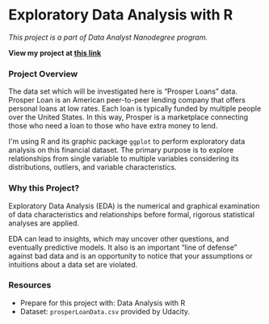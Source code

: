 # Exploratory Data Analysis with R
*This project is a part of Data Analyst Nanodegree program.*

**View my project at [this link](https://nbviewer.jupyter.org/github/katiethaoha/Rstudio-ProsperLoan-EDA/blob/master/prosperloan.html)**

### Project Overview
The data set which will be investigated here is “Prosper Loans” data. Prosper Loan is an American peer-to-peer lending company that offers personal loans at low rates. Each loan is typically funded by multiple people over the United States. In this way, Prosper is a marketplace connecting those who need a loan to those who have extra money to lend.
 
I'm using R and its graphic package `ggplot` to perform exploratory data analysis on this financial dataset. The primary purpose is to explore relationships from single variable to multiple variables considering its distributions, outliers, and variable characteristics.

### Why this Project?
Exploratory Data Analysis (EDA) is the numerical and graphical examination of data characteristics and relationships before formal, rigorous statistical analyses are applied.

EDA can lead to insights, which may uncover other questions, and eventually predictive models. It also is an important “line of defense” against bad data and is an opportunity to notice that your assumptions or intuitions about a data set are violated.


### Resources
* Prepare for this project with: Data Analysis with R
* Dataset: `prosperLoanData.csv` provided by Udacity.

